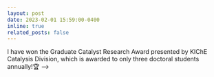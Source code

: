 ```yaml
---
layout: post
date: 2023-02-01 15:59:00-0400
inline: true
related_posts: false
---
```


I have won the Graduate Catalyst Research Award presented by KIChE Catalysis Division, which is awarded to only three doctoral students annually!:trophy: -->
